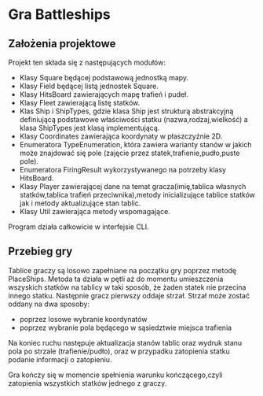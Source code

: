 # Gra Battleships
## Założenia projektowe
Projekt ten składa się z następujących modułów:
- Klasy Square będącej podstawową jednostką mapy.
- Klasy Field będącej listą jednostek Square.
- Klasy HitsBoard zawierających mapę trafień i pudeł.
- Klasy Fleet zawierającą listę statków.
- Klas Ship i ShipTypes, gdzie klasa Ship jest strukturą abstrakcyjną definiującą podstawowe właściwości statku (nazwa,rodzaj,wielkość)
a klasa ShipTypes jest klasą implementującą.
- Klasy Coordinates zawierająca koordynaty w płaszczyźnie 2D.
- Enumeratora TypeEnumeration, która zawiera warianty stanów w jakich może znajdować się pole (zajęcie przez statek,trafienie,pudło,puste pole).
- Enumeratora FiringResult wykorzystywanego na potrzeby klasy HitsBoard.
- Klasy Player zawierającej dane na temat gracza(imię,tablica własnych statków,tablica trafień przeciwnika),metody inicializujące tablice statków
jak i metody aktualizujące stan tablic.
- Klasy Util zawierająca metody wspomagające.

Program działa całkowicie w interfejsie CLI.

## Przebieg gry
Tablice graczy są losowo zapełniane na początku gry poprzez metodę PlaceShips. Metoda ta działa w pętli aż do momentu umieszczenia wszyskich statków
na tablicy w taki sposób, że żaden statek nie przecina innego statku.
Następnie gracz pierwszy oddaje strzał. Strzał może zostać oddany na dwa sposoby:
- poprzez losowe wybranie koordynatów
- poprzez wybranie pola będącego w sąsiedztwie miejsca trafienia

Na koniec ruchu następuje aktualizacja stanów tablic oraz wydruk stanu pola po strzale (trafienie/pudło), oraz w przypadku
zatopienia statku podanie informacji o zatopieniu.

Gra kończy się w momencie spełnienia warunku kończącego,czyli zatopienia wszystkich statków jednego z graczy.
